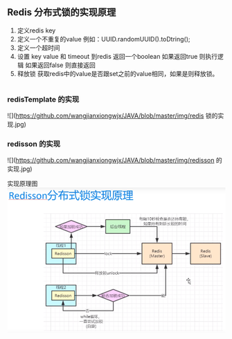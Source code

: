 ## Redis 分布式锁的实现原理
1. 定义redis key
2. 定义一个不重复的value 例如：UUID.randomUUID().toDtring();
3. 定义一个超时间
4. 设置 key value 和 timeout 到redis 返回一个boolean
   如果返回true 则执行逻辑
   如果返回false 则直接返回
5. 释放锁
   获取redis中的value是否跟set之前的value相同，如果是则释放锁。
``` 

``` 
### redisTemplate 的实现
![](https://github.com/wangjianxiongwjx/JAVA/blob/master/img/redis 锁的实现.jpg)

### redisson 的实现
![](https://github.com/wangjianxiongwjx/JAVA/blob/master/img/redisson 的实现.jpg)

实现原理图
![](https://github.com/wangjianxiongwjx/JAVA/blob/master/img/redisson.jpg)

